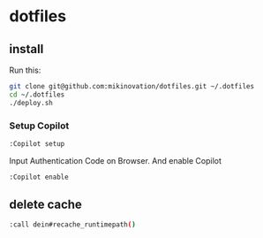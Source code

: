 # dotfiles

## install

Run this:

```bash
git clone git@github.com:mikinovation/dotfiles.git ~/.dotfiles
cd ~/.dotfiles
./deploy.sh
```

### Setup Copilot

```bash
:Copilot setup
```

Input Authentication Code on Browser. And enable Copilot

```bash
:Copilot enable
```

## delete cache

```bash
:call dein#recache_runtimepath()
```
